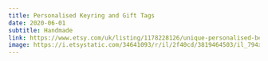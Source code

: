 ```yaml
---
title: Personalised Keyring and Gift Tags
date: 2020-06-01
subtitle: Handmade
link: https://www.etsy.com/uk/listing/1178228126/unique-personalised-bespoke-keyring-gift
image: https://i.etsystatic.com/34641093/r/il/2f40cd/3819464503/il_794xN.3819464503_diwr.jpg
---
```

